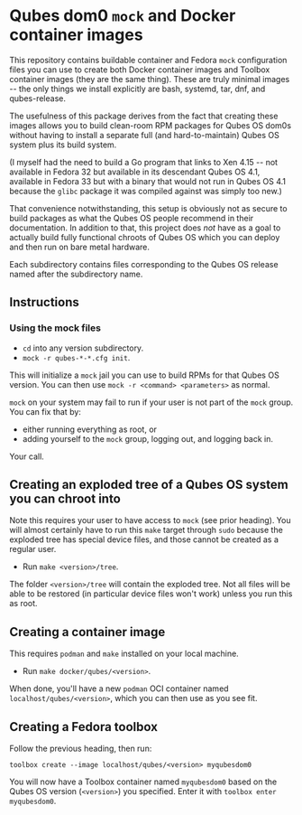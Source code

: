 # Qubes dom0 `mock` and Docker container images

This repository contains buildable container and Fedora `mock` configuration
files you can use to create both Docker container images and Toolbox container
images (they are the same thing).  These are truly minimal images -- the only
things we install explicitly are bash, systemd, tar, dnf, and qubes-release.

The usefulness of this package derives from the fact that creating these
images allows you to build clean-room RPM packages for Qubes OS dom0s without
having to install a separate full (and hard-to-maintain) Qubes OS system plus
its build system.

(I myself had the need to build a Go program that links to Xen 4.15 -- not
available in Fedora 32 but available in its descendant Qubes OS 4.1, available
in Fedora 33 but with a binary that would not run in Qubes OS 4.1 because the
`glibc` package it was compiled against was simply too new.)

That convenience notwithstanding, this setup is obviously not as secure to
build packages as what the Qubes OS people recommend in their documentation.
In addition to that, this project does *not* have as a goal to actually build
fully functional chroots of Qubes OS which you can deploy and then run on
bare metal hardware.

Each subdirectory contains files corresponding to the Qubes OS release named
after the subdirectory name.

## Instructions

### Using the mock files

* `cd` into any version subdirectory.
* `mock -r qubes-*-*.cfg init`.

This will initialize a `mock` jail you can use to build RPMs for that Qubes
OS version.  You can then use `mock -r <command> <parameters>` as normal.

`mock` on your system may fail to run if your user is not part of the `mock`
group.  You can fix that by:

* either running everything as root, or
* adding yourself to the `mock` group, logging out, and logging back in.

Your call.

## Creating an exploded tree of a Qubes OS system you can chroot into

Note this requires your user to have access to `mock` (see prior heading).
You will almost certainly have to run this `make` target through `sudo`
because the exploded tree has special device files, and those cannot be
created as a regular user.

* Run `make <version>/tree`.

The folder `<version>/tree` will contain the exploded tree.  Not all files
will be able to be restored (in particular device files won't work) unless
you run this as root.

## Creating a container image

This requires `podman` and `make` installed on your local machine.

* Run `make docker/qubes/<version>`.

When done, you'll have a new `podman` OCI container named
`localhost/qubes/<version>`, which you can then use as you see fit.

## Creating a Fedora toolbox

Follow the previous heading, then run:

`toolbox create --image localhost/qubes/<version> myqubesdom0`

You will now have a Toolbox container named `myqubesdom0` based on the Qubes
OS version (`<version>`) you specified.  Enter it with
`toolbox enter myqubesdom0`.
